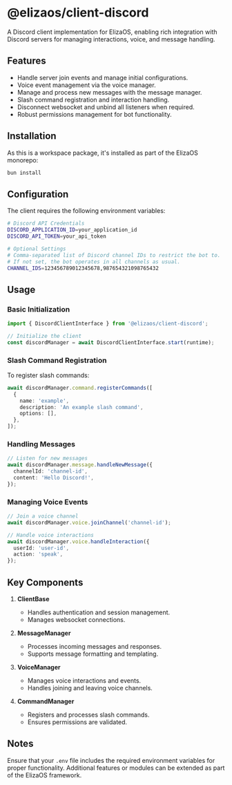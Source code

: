 # @elizaos/client-discord

A Discord client implementation for ElizaOS, enabling rich integration with Discord servers for managing interactions, voice, and message handling.

## Features

- Handle server join events and manage initial configurations.
- Voice event management via the voice manager.
- Manage and process new messages with the message manager.
- Slash command registration and interaction handling.
- Disconnect websocket and unbind all listeners when required.
- Robust permissions management for bot functionality.

## Installation

As this is a workspace package, it's installed as part of the ElizaOS monorepo:

```bash
bun install
```

## Configuration

The client requires the following environment variables:

```bash
# Discord API Credentials
DISCORD_APPLICATION_ID=your_application_id
DISCORD_API_TOKEN=your_api_token

# Optional Settings
# Comma-separated list of Discord channel IDs to restrict the bot to.
# If not set, the bot operates in all channels as usual.
CHANNEL_IDS=123456789012345678,987654321098765432
```

## Usage

### Basic Initialization

```typescript
import { DiscordClientInterface } from '@elizaos/client-discord';

// Initialize the client
const discordManager = await DiscordClientInterface.start(runtime);
```

### Slash Command Registration

To register slash commands:

```typescript
await discordManager.command.registerCommands([
  {
    name: 'example',
    description: 'An example slash command',
    options: [],
  },
]);
```

### Handling Messages

```typescript
// Listen for new messages
await discordManager.message.handleNewMessage({
  channelId: 'channel-id',
  content: 'Hello Discord!',
});
```

### Managing Voice Events

```typescript
// Join a voice channel
await discordManager.voice.joinChannel('channel-id');

// Handle voice interactions
await discordManager.voice.handleInteraction({
  userId: 'user-id',
  action: 'speak',
});
```

## Key Components

1. **ClientBase**

   - Handles authentication and session management.
   - Manages websocket connections.

2. **MessageManager**

   - Processes incoming messages and responses.
   - Supports message formatting and templating.

3. **VoiceManager**

   - Manages voice interactions and events.
   - Handles joining and leaving voice channels.

4. **CommandManager**
   - Registers and processes slash commands.
   - Ensures permissions are validated.

## Notes

Ensure that your `.env` file includes the required environment variables for proper functionality. Additional features or modules can be extended as part of the ElizaOS framework.
